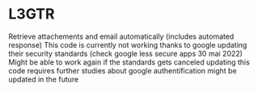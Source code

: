 # L3GTR
Retrieve attachements and email automatically (includes automated response)
This code is currently not working thanks to google updating their security standards (check google less secure apps 30 mai 2022)
Might be able to work again if the standards gets canceled
updating this code requires further studies about google authentification 
might be updated in the future
